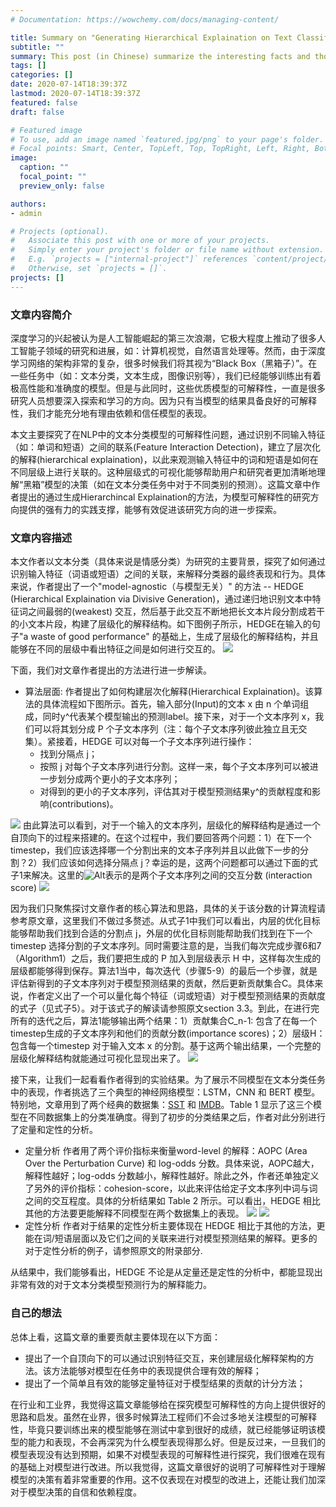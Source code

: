 ```yaml
---
# Documentation: https://wowchemy.com/docs/managing-content/

title: Summary on "Generating Hierarchical Explaination on Text Classification via Feature Interaction Detection"
subtitle: ""
summary: This post (in Chinese) summarize the interesting facts and thoughts about a paper regarding Interpretability in NLP, in the context of text classification.
tags: []
categories: []
date: 2020-07-14T18:39:37Z
lastmod: 2020-07-14T18:39:37Z
featured: false
draft: false

# Featured image
# To use, add an image named `featured.jpg/png` to your page's folder.
# Focal points: Smart, Center, TopLeft, Top, TopRight, Left, Right, BottomLeft, Bottom, BottomRight.
image:
  caption: ""
  focal_point: ""
  preview_only: false

authors:
- admin

# Projects (optional).
#   Associate this post with one or more of your projects.
#   Simply enter your project's folder or file name without extension.
#   E.g. `projects = ["internal-project"]` references `content/project/deep-learning/index.md`.
#   Otherwise, set `projects = []`.
projects: []
---
```


### 文章内容简介
深度学习的兴起被认为是人工智能崛起的第三次浪潮，它极大程度上推动了很多人工智能子领域的研究和进展，如：计算机视觉，自然语言处理等。然而，由于深度学习网络的架构非常的复杂，很多时候我们将其视为“Black Box（黑箱子）”。在一些任务中（如：文本分类，文本生成，图像识别等），我们已经能够训练出有着极高性能和准确度的模型。但是与此同时，这些优质模型的可解释性，一直是很多研究人员想要深入探索和学习的方向。因为只有当模型的结果具备良好的可解释性，我们才能充分地有理由依赖和信任模型的表现。

本文主要探究了在NLP中的文本分类模型的可解释性问题，通过识别不同输入特征（如：单词和短语）之间的联系(Feature Interaction Detection)，建立了层次化的解释(hierarchical explaination)，以此来观测输入特征中的词和短语是如何在不同层级上进行关联的。这种层级式的可视化能够帮助用户和研究者更加清晰地理解“黑箱”模型的决策（如在文本分类任务中对于不同类别的预测）。这篇文章中作者提出的通过生成Hierarchincal Explaination的方法，为模型可解释性的研究方向提供的强有力的实践支撑，能够有效促进该研究方向的进一步探索。

### 文章内容描述
本文作者以文本分类（具体来说是情感分类）为研究的主要背景，探究了如何通过识别输入特征（词语或短语）之间的关联，来解释分类器的最终表现和行为。具体来说，作者提出了一个"model-agnostic（与模型无关）" 的方法 -- HEDGE (Hierarchical Explaination via Divisive Generation)，通过递归地识别文本中特征词之间最弱的(weakest) 交互，然后基于此交互不断地把长文本片段分割成若干的小文本片段，构建了层级化的解释结构。如下图例子所示，HEDGE在输入的句子"a waste of good performance" 的基础上，生成了层级化的解释结构，并且能够在不同的层级中看出特征之间是如何进行交互的。
![](https://raw.githubusercontent.com/BillyZhang24kobe/PicGo/master/2-1.jpg)

下面，我们对文章作者提出的方法进行进一步解读。
- 算法层面: 作者提出了如何构建层次化解释(Hierarchical Explaination)。该算法的具体流程如下图所示。首先，输入部分(Input)的文本 x 由 n 个单词组成，同时y^代表某个模型输出的预测label。接下来，对于一个文本序列 x，我们可以将其划分成 P 个子文本序列（注：每个子文本序列彼此独立且无交集）。紧接着，HEDGE 可以对每一个子文本序列进行操作：
    - 找到分隔点 j；
    - 按照 j 对每个子文本序列进行分割。这样一来，每个子文本序列可以被进一步划分成两个更小的子文本序列；
    - 对得到的更小的子文本序列，评估其对于模型预测结果y^的贡献程度和影响(contributions)。

![](https://raw.githubusercontent.com/BillyZhang24kobe/PicGo/master/2-2.jpg)
由此算法可以看到，对于一个输入的文本序列，层级化的解释结构是通过一个自顶向下的过程来搭建的。在这个过程中，我们要回答两个问题：1）在下一个timestep，我们应该选择哪一个分割出来的文本子序列并且以此做下一步的分割？2）我们应该如何选择分隔点 j？幸运的是，这两个问题都可以通过下面的式子1来解决。这里的![Alt](https://raw.githubusercontent.com/BillyZhang24kobe/PicGo/master/2-4.jpg)表示的是两个子文本序列之间的交互分数 (interaction score)
![](https://raw.githubusercontent.com/BillyZhang24kobe/PicGo/master/2-3.jpg)

因为我们只聚焦探讨文章作者的核心算法和思路，具体的关于该分数的计算流程请参考原文章，这里我们不做过多赘述。从式子1中我们可以看出，内层的优化目标能够帮助我们找到合适的分割点 j，外层的优化目标则能帮助我们找到在下一个timestep 选择分割的子文本序列。同时需要注意的是，当我们每次完成步骤6和7（Algorithm1）之后，我们要把生成的 P 加入到层级表示 H 中，这样每次生成的层级都能够得到保存。算法1当中，每次迭代（步骤5-9）的最后一个步骤，就是评估新得到的子文本序列对于模型预测结果的贡献，然后更新贡献集合C。具体来说，作者定义出了一个可以量化每个特征（词或短语）对于模型预测结果的贡献度的式子（见式子5）。对于该式子的解读请参照原文section 3.3。到此，在进行完所有的迭代之后，算法1能够输出两个结果：1）贡献集合C_n-1: 包含了在每一个timestep生成的子文本序列和他们的贡献分数(importance scores)；2）层级H：包含每一个timestep 对于输入文本 x 的分割。基于这两个输出结果，一个完整的层级化解释结构就能通过可视化显现出来了。
![](https://raw.githubusercontent.com/BillyZhang24kobe/PicGo/master/2-5.jpg)

接下来，让我们一起看看作者得到的实验结果。为了展示不同模型在文本分类任务中的表现，作者挑选了三个典型的神经网络模型：LSTM，CNN 和 BERT 模型。特别地，文章用到了两个经典的数据集：[SST][1] 和 [IMDB][2]。Table 1 显示了这三个模型在不同数据集上的分类准确度。得到了初步的分类结果之后，作者对此分别进行了定量和定性的分析。
- 定量分析
  作者用了两个评价指标来衡量word-level 的解释：AOPC (Area Over the Perturbation Curve) 和 log-odds 分数。具体来说，AOPC越大，解释性越好；log-odds 分数越小，解释性越好。除此之外，作者还单独定义了另外的评价指标：cohesion-score，以此来评估给定子文本序列中词与词之间的交互程度。具体的分析结果如 Table 2 所示。可以看出，HEDGE 相比其他的方法要更能解释不同模型在两个数据集上的表现。
![](https://raw.githubusercontent.com/BillyZhang24kobe/PicGo/master/2-6.jpg)
![](https://raw.githubusercontent.com/BillyZhang24kobe/PicGo/master/2-7.jpg)
- 定性分析
  作者对于结果的定性分析主要体现在 HEDGE 相比于其他的方法，更能在词/短语层面以及它们之间的关联来进行对模型预测结果的解释。更多的对于定性分析的例子，请参照原文的附录部分.

从结果中，我们能够看出，HEDGE 不论是从定量还是定性的分析中，都能显现出非常有效的对于文本分类模型预测行为的解释能力。

### 自己的想法
总体上看，这篇文章的重要贡献主要体现在以下方面：
- 提出了一个自顶向下的可以通过识别特征交互，来创建层级化解释架构的方法。该方法能够对模型在任务中的表现提供合理有效的解释；
- 提出了一个简单且有效的能够定量特征对于模型结果的贡献的计分方法；

在行业和工业界，我觉得这篇文章能够给在探究模型可解释性的方向上提供很好的思路和启发。虽然在业界，很多时候算法工程师们不会过多地关注模型的可解释性，毕竟只要训练出来的模型能够在测试中拿到很好的成绩，就已经能够证明该模型的能力和表现，不会再深究为什么模型表现得那么好。但是反过来，一旦我们的模型表现没有达到预期，如果不对模型表现的可解释性进行探究，我们很难在现有的基础上对模型进行改进。所以我觉得，这篇文章很好的说明了可解释性对于理解模型的决策有着非常重要的作用。这不仅表现在对模型的改进上，还能让我们加深对于模型决策的自信和依赖程度。

<!-- ### 参考 -->
[1]: https://www.researchgate.net/publication/284039049_Recursive_deep_models_for_semantic_compositionality_over_a_sentiment_treebank
[2]: https://www.researchgate.net/publication/220873867_Learning_Word_Vectors_for_Sentiment_Analysis